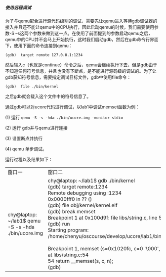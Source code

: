 ##### 使用远程调试

为了与qemu配合进行源代码级别的调试，需要先让qemu进入等待gdb调试器的接入并且还不能让qemu中的CPU执行，因此启动qemu的时候，我们需要使用参数-S –s这两个参数来做到这一点。在使用了前面提到的参数启动qemu之后，qemu中的CPU并不会马上开始执行，这时我们启动gdb，然后在gdb命令行界面下，使用下面的命令连接到qemu：

	(gdb)  target remote 127.0.0.1:1234

然后输入c（也就是continue）命令之后，qemu会继续执行下去，但是gdb由于不知道任何符号信息，并且也没有下断点，是不能进行源码级的调试的。为了让gdb获知符号信息，需要指定调试目标文件，gdb中使用file命令：

	(gdb)  file ./bin/kernel

之后gdb就会载入这个文件中的符号信息了。

通过gdb可以对ucore代码进行调试，以lab1中调试memset函数为例：

(1)  运行 `qemu -S -s -hda ./bin/ucore.img -monitor stdio`

(2)  运行 gdb并与qemu进行连接

(3)  设置断点并执行

(4)  qemu 单步调试。

运行过程以及结果如下：

<table>
<tr><td>窗口一</td><td>窗口二</td>
<tr>
<td>
chy@laptop: ~/lab1$ qemu -S  -s -hda ./bin/ucore.img 
</td>
<td>
chy@laptop: ~/lab1$ gdb ./bin/kernel<br>
(gdb) target remote:1234<br>
Remote debugging using :1234<br>
0x0000fff0 in ?? ()<br>
(gdb) file obj/kernel/kernel.elf<br>
(gdb) break memset<br>
Breakpoint 1 at 0x100d9f: file libs/string.c, line 54. <br>
(gdb) run<br>
Starting program: /home/chenyu/oscourse/develop/ucore/lab1/bin/kernel <br>
 <br>
Breakpoint 1, memset (s=0x1020fc, c=0 '\000', n=12) at libs/string.c:54<br>
54                return __memset(s, c, n); <br>
(gdb)
</td>
</tr></table>
